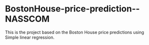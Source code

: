 # BostonHouse-price-prediction--NASSCOM
This is the project based on the Boston House price predictions using Simple linear regression.
